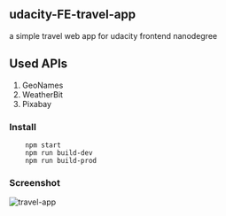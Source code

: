 ## udacity-FE-travel-app

a simple travel web app for udacity frontend nanodegree

## Used APIs

1. GeoNames
1. WeatherBit
1. Pixabay

### Install

```shell script
    npm start
    npm run build-dev
    npm run build-prod
```

### Screenshot

![travel-app](https://i.ibb.co/rcGx6s8/tavel-app.png)

